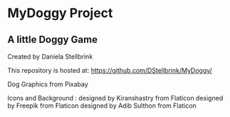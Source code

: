 # MyDoggy Project
## A little Doggy Game

Created by
Daniela Stellbrink

This repository is hosted at:
https://github.com/DStellbrink/MyDoggy/

Dog Graphics from Pixabay

Icons and Background :
designed by Kiranshastry from Flaticon
designed by Freepik from Flaticon 
designed by Adib Sulthon from Flaticon